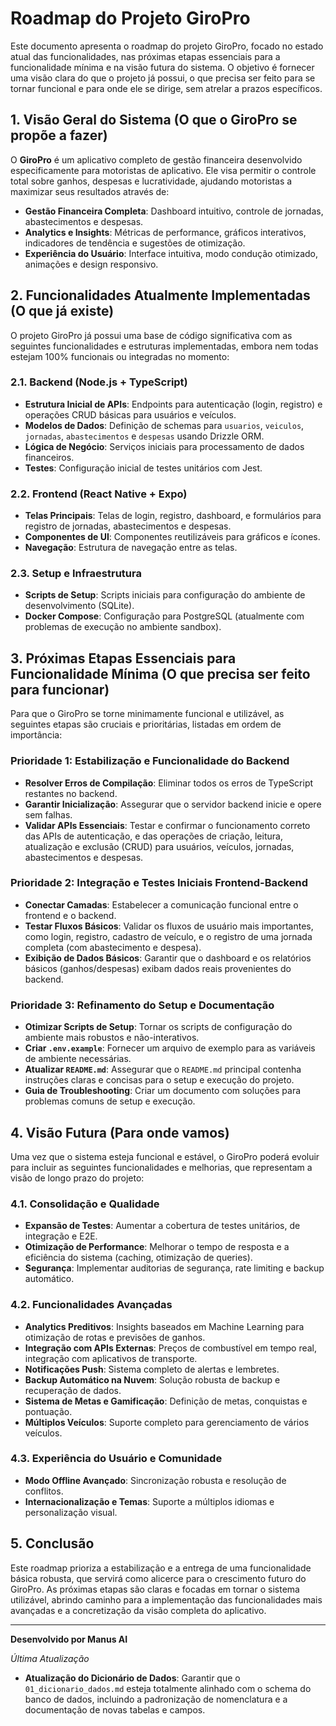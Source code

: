 # Roadmap do Projeto GiroPro

Este documento apresenta o roadmap do projeto GiroPro, focado no estado atual das funcionalidades, nas próximas etapas essenciais para a funcionalidade mínima e na visão futura do sistema. O objetivo é fornecer uma visão clara do que o projeto já possui, o que precisa ser feito para se tornar funcional e para onde ele se dirige, sem atrelar a prazos específicos.

## 1. Visão Geral do Sistema (O que o GiroPro se propõe a fazer)

O **GiroPro** é um aplicativo completo de gestão financeira desenvolvido especificamente para motoristas de aplicativo. Ele visa permitir o controle total sobre ganhos, despesas e lucratividade, ajudando motoristas a maximizar seus resultados através de:

*   **Gestão Financeira Completa**: Dashboard intuitivo, controle de jornadas, abastecimentos e despesas.
*   **Analytics e Insights**: Métricas de performance, gráficos interativos, indicadores de tendência e sugestões de otimização.
*   **Experiência do Usuário**: Interface intuitiva, modo condução otimizado, animações e design responsivo.

## 2. Funcionalidades Atualmente Implementadas (O que já existe)

O projeto GiroPro já possui uma base de código significativa com as seguintes funcionalidades e estruturas implementadas, embora nem todas estejam 100% funcionais ou integradas no momento:

### 2.1. Backend (Node.js + TypeScript)
*   **Estrutura Inicial de APIs**: Endpoints para autenticação (login, registro) e operações CRUD básicas para usuários e veículos.
*   **Modelos de Dados**: Definição de schemas para `usuarios`, `veiculos`, `jornadas`, `abastecimentos` e `despesas` usando Drizzle ORM.
*   **Lógica de Negócio**: Serviços iniciais para processamento de dados financeiros.
*   **Testes**: Configuração inicial de testes unitários com Jest.

### 2.2. Frontend (React Native + Expo)
*   **Telas Principais**: Telas de login, registro, dashboard, e formulários para registro de jornadas, abastecimentos e despesas.
*   **Componentes de UI**: Componentes reutilizáveis para gráficos e ícones.
*   **Navegação**: Estrutura de navegação entre as telas.

### 2.3. Setup e Infraestrutura
*   **Scripts de Setup**: Scripts iniciais para configuração do ambiente de desenvolvimento (SQLite).
*   **Docker Compose**: Configuração para PostgreSQL (atualmente com problemas de execução no ambiente sandbox).

## 3. Próximas Etapas Essenciais para Funcionalidade Mínima (O que precisa ser feito para funcionar)

Para que o GiroPro se torne minimamente funcional e utilizável, as seguintes etapas são cruciais e prioritárias, listadas em ordem de importância:

### Prioridade 1: Estabilização e Funcionalidade do Backend
*   **Resolver Erros de Compilação**: Eliminar todos os erros de TypeScript restantes no backend.
*   **Garantir Inicialização**: Assegurar que o servidor backend inicie e opere sem falhas.
*   **Validar APIs Essenciais**: Testar e confirmar o funcionamento correto das APIs de autenticação, e das operações de criação, leitura, atualização e exclusão (CRUD) para usuários, veículos, jornadas, abastecimentos e despesas.

### Prioridade 2: Integração e Testes Iniciais Frontend-Backend
*   **Conectar Camadas**: Estabelecer a comunicação funcional entre o frontend e o backend.
*   **Testar Fluxos Básicos**: Validar os fluxos de usuário mais importantes, como login, registro, cadastro de veículo, e o registro de uma jornada completa (com abastecimento e despesa).
*   **Exibição de Dados Básicos**: Garantir que o dashboard e os relatórios básicos (ganhos/despesas) exibam dados reais provenientes do backend.

### Prioridade 3: Refinamento do Setup e Documentação
*   **Otimizar Scripts de Setup**: Tornar os scripts de configuração do ambiente mais robustos e não-interativos.
*   **Criar `.env.example`**: Fornecer um arquivo de exemplo para as variáveis de ambiente necessárias.
*   **Atualizar `README.md`**: Assegurar que o `README.md` principal contenha instruções claras e concisas para o setup e execução do projeto.
*   **Guia de Troubleshooting**: Criar um documento com soluções para problemas comuns de setup e execução.

## 4. Visão Futura (Para onde vamos)

Uma vez que o sistema esteja funcional e estável, o GiroPro poderá evoluir para incluir as seguintes funcionalidades e melhorias, que representam a visão de longo prazo do projeto:

### 4.1. Consolidação e Qualidade
*   **Expansão de Testes**: Aumentar a cobertura de testes unitários, de integração e E2E.
*   **Otimização de Performance**: Melhorar o tempo de resposta e a eficiência do sistema (caching, otimização de queries).
*   **Segurança**: Implementar auditorias de segurança, rate limiting e backup automático.

### 4.2. Funcionalidades Avançadas
*   **Analytics Preditivos**: Insights baseados em Machine Learning para otimização de rotas e previsões de ganhos.
*   **Integração com APIs Externas**: Preços de combustível em tempo real, integração com aplicativos de transporte.
*   **Notificações Push**: Sistema completo de alertas e lembretes.
*   **Backup Automático na Nuvem**: Solução robusta de backup e recuperação de dados.
*   **Sistema de Metas e Gamificação**: Definição de metas, conquistas e pontuação.
*   **Múltiplos Veículos**: Suporte completo para gerenciamento de vários veículos.

### 4.3. Experiência do Usuário e Comunidade
*   **Modo Offline Avançado**: Sincronização robusta e resolução de conflitos.
*   **Internacionalização e Temas**: Suporte a múltiplos idiomas e personalização visual.


## 5. Conclusão

Este roadmap prioriza a estabilização e a entrega de uma funcionalidade básica robusta, que servirá como alicerce para o crescimento futuro do GiroPro. As próximas etapas são claras e focadas em tornar o sistema utilizável, abrindo caminho para a implementação das funcionalidades mais avançadas e a concretização da visão completa do aplicativo.

---

**Desenvolvido por Manus AI**

*Última Atualização*





*   **Atualização do Dicionário de Dados**: Garantir que o `01_dicionario_dados.md` esteja totalmente alinhado com o schema do banco de dados, incluindo a padronização de nomenclatura e a documentação de novas tabelas e campos.

